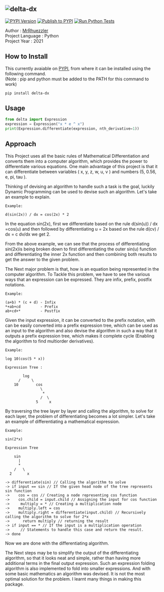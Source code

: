 ![delta-dx](https://github.com/MrRhuezzler/delta-dx/blob/main/images/d_cover.png)
---
[![PYPI Version](https://img.shields.io/pypi/v/delta-dx.svg)](https://pypi.org/project/delta-dx/)
[![Publish to PYPI](https://github.com/MrRhuezzler/delta/actions/workflows/python-publish.yml/badge.svg)](https://github.com/MrRhuezzler/delta/actions/workflows/python-publish.yml)
[![Run Python Tests](https://github.com/MrRhuezzler/delta/actions/workflows/pytest_actions.yml/badge.svg)](https://github.com/MrRhuezzler/delta/actions/workflows/pytest_actions.yml)  

Author           : [MrRhuezzler](https://github.com/MrRhuezzler)  
Project Language : Python  
Project Year     : 2021  

## How to Install
This currently avaiable on [PYPI](https://pypi.org/project/delta-dx/), from where it can be installed  using the following command.  
(Note : pip and python must be added to the PATH for this command to work)
```
pip install delta-dx
```
## Usage

```python
from delta import Expression
expression = Expression("x * e ^ x")
print(Expression.differentiate(expression, nth_derivative=1))
```

## Approach

This Project uses all the basic rules of Mathematical Differentiation and converts them into a computer algorithm, which provides the power to differentiate various equations. One main advantage of this project is that it can differentiate between variables ( x, y, z, w, u, v ) and numbers (5, 0.56, e, pi, tau ).

Thinking of devising an algorithm to handle such a task is the goal, luckily Dynamic Programming can be used to devise such an algorithm. Let's take an example to explain.

```
Example:

d(sin(2x)) / dx = cos(2x) * 2
```

In the equation sin(2x), first we differentiate based on the rule d(sin(u)) / dx =cos(u) and then followed by differentiating u = 2x based on the rule d(cv) / dx = c dv/dx we get 2. 

From the above example, we can see that the process of differentiating sin(2x)is being broken down to first differentiating the outer sin(u) function and differentiating the inner 2x function and then combining both results to get the answer to the given problem.

The Next major problem is that, how is an equation being represented in the computer algorithm. To Tackle this problem, we have to see the various ways that an expression can be expressed. They are infix, prefix, postfix notations.
```
Example:

(a+b) * (c + d) - Infix
*+ab+cd         - Prefix
ab+cd+*         - Postfix
```
Given the input expression, it can be converted to the prefix notation, with can be easily converted into a prefix expression tree, which can be used as an input to the algorithm and also devise the algorithm in such a way that it outputs a prefix expression tree, which makes it complete cycle (Enabling the algorithm to find multiorder derivatives).
```
Example:

log 10(cos(5 * x))

Expression Tree :

        log
      /     \
    10        cos
                \ 
                 *
                /  \ 
              5     x

```
By traversing the tree layer by layer and calling the algorithm, to solve for each layer, the problem of differentiating becomes a lot simpler. Let's take an example of differentiating a mathematical expression.

```
Example:

sin(2*x)

Expression Tree

    sin
      |
      *
    /   \
  2       x
```
```
-> differentiate(sin) // Calling the algorithm to solve
-> if input == sin // If the given head node of the tree represents sin function
->    cos = cos // Creating a node representing cos function
->    cos.child = input.child // Assigning the input for cos function
->     multiply = * // Creating a multiplication node
->    multiply.left = cos
->    multiply.right = differentiate(input.child) // Recursively calling the algorithm to solve for 2*x
->      return multiply // returning the result
-> if input == * // If the input is a multiplication operation
->     // Statements to handle this case and return the result.
-> done
```
Now we are done with the differentiating algorithm.

The Next steps may be to simplify the output of the differentiating algorithm, so that it looks neat and simple, rather than having more additional terms in the final output expression. Such an expression folding algorithm is also implemented to fold into smaller expressions. And with some basic mathematics an algorithm was devised. It is not the most optimal solution for the problem. I learnt many things in making this package.
